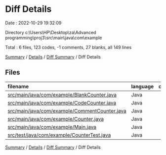# Diff Details

Date : 2022-10-29 19:32:09

Directory c:\\Users\\HP\\Desktop\\za\\Advanced programming\\proj3\\src\\main\\java\\com\\example

Total : 6 files,  123 codes, -1 comments, 27 blanks, all 149 lines

[Summary](results.md) / [Details](details.md) / [Diff Summary](diff.md) / Diff Details

## Files
| filename | language | code | comment | blank | total |
| :--- | :--- | ---: | ---: | ---: | ---: |
| [src/main/java/com/example/BlankCounter.java](/src/main/java/com/example/BlankCounter.java) | Java | 34 | 1 | 6 | 41 |
| [src/main/java/com/example/CodeCounter.java](/src/main/java/com/example/CodeCounter.java) | Java | 42 | 2 | 6 | 50 |
| [src/main/java/com/example/CommentCounter.java](/src/main/java/com/example/CommentCounter.java) | Java | 41 | 1 | 8 | 50 |
| [src/main/java/com/example/Counter.java](/src/main/java/com/example/Counter.java) | Java | 21 | 4 | 12 | 37 |
| [src/main/java/com/example/Main.java](/src/main/java/com/example/Main.java) | Java | 32 | 2 | 14 | 48 |
| [src/test/java/com/example/CounterTest.java](/src/test/java/com/example/CounterTest.java) | Java | -47 | -11 | -19 | -77 |

[Summary](results.md) / [Details](details.md) / [Diff Summary](diff.md) / Diff Details